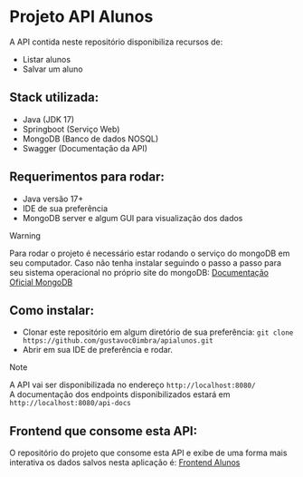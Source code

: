 # Projeto API Alunos
A API contida neste repositório disponibiliza recursos de:
- Listar alunos
- Salvar um aluno

## Stack utilizada:
- Java (JDK 17)
- Springboot (Serviço Web)
- MongoDB (Banco de dados NOSQL)
- Swagger (Documentação da API)

## Requerimentos para rodar:
- Java versão 17+
- IDE de sua preferência
- MongoDB server e algum GUI para visualização dos dados
> [!WARNING]
> Para rodar o projeto é necessário estar rodando o serviço do mongoDB em seu computador.
> Caso não tenha instalar seguindo o passo a passo para seu sistema operacional no próprio site do mongoDB: [Documentação Oficial MongoDB](https://www.mongodb.com/try/download/community)

## Como instalar:
- Clonar este repositório em algum diretório de sua preferência: `git clone https://github.com/gustavoc0imbra/apialunos.git`
- Abrir em sua IDE de preferência e rodar.

> [!NOTE]
> A API vai ser disponibilizada no endereço `http://localhost:8080/`  
> A documentação dos endpoints disponibilizados estará em `http://localhost:8080/api-docs`

## Frontend que consome esta API:
O repositório do projeto que consome esta API e exibe de uma forma mais interativa os dados salvos nesta aplicação é: [Frontend Alunos](https://github.com/gustavoc0imbra/frontalunos)
